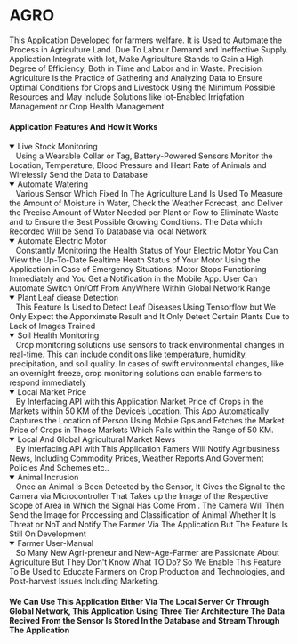 # AGRO

This Application Developed for farmers welfare. It is Used to Automate the Process in Agriculture Land. Due To Labour Demand and Ineffective Supply. Application Integrate with Iot, Make Agriculture Stands to Gain a High Degree of Efficiency, Both in Time and Labor and in Waste. Precision Agriculture Is the Practice of Gathering and Analyzing Data to Ensure Optimal Conditions for Crops and Livestock Using the Minimum Possible Resources and May Include Solutions like Iot-Enabled Irrigfation Management or Crop Health Management.
#### Application Features And How it Works
<details open><summary>Live Stock Monitoring</summary>
 &nbsp;&nbsp;&nbsp;Using a Wearable Collar or Tag, Battery-Powered Sensors Monitor the Location, Temperature, Blood Pressure and Heart Rate of Animals and Wirelessly Send the Data to Database
</details>
<details open><summary>Automate Watering</summary>
  &nbsp;&nbsp;&nbsp;Various Sensor Which Fixed In The Agriculture Land Is Used To Measure the Amount of Moisture in Water, Check the Weather Forecast, and Deliver the Precise Amount of Water Needed per Plant or Row to Eliminate Waste and to Ensure the Best Possible Growing Conditions. The Data which Recorded Will be Send To Database via local Network
</details><details open><summary>Automate Electric Motor</summary>
&nbsp;&nbsp;&nbsp;Constantly Monitoring the Health Status of Your Electric Motor You Can View the Up-To-Date Realtime Heath Status of Your Motor Using the Application in Case of Emergency Situations, Motor Stops Functioning Immediately and You Get a Notification in the Mobile App. 
  User Can Automate Switch On/Off From AnyWhere Within Global Network Range
</details><details open><summary>Plant Leaf diease Detection</summary>
 &nbsp;&nbsp;&nbsp;This Feature Is Used to Detect Leaf Diseases Using Tensorflow but We Only Expect the Apporximate Result and It Only Detect Certain Plants Due to Lack of Images Trained
</details><details open><summary>Soil Health Monitoring</summary>
  &nbsp;&nbsp;&nbsp;Crop monitoring solutions use sensors to track environmental changes in real-time. This can include conditions like temperature, humidity, precipitation, and soil quality. In cases of swift environmental changes, like an overnight freeze, crop monitoring solutions can enable farmers to respond immediately
</details><details open><summary>Local Market Price</summary>
  &nbsp;&nbsp;&nbsp;By Interfacing API with this Application Market Price of Crops in the Markets within 50 KM of the Device’s Location. This App Automatically Captures the Location of Person Using Mobile Gps and Fetches the Market Price of Crops in Those Markets Which Falls within the Range of 50 KM.
</details><details open><summary>Local And Global Agricultural Market News</summary>
&nbsp;&nbsp;&nbsp;By Interfacing API with This Application Famers Will Notify Agribusiness News, Including Commodity Prices, Weather Reports And Goverment Policies And Schemes etc..
</details><details open><summary>Animal Incrusion</summary>
  &nbsp;&nbsp;&nbsp;Once an Animal Is Been Detected by the Sensor, It Gives the Signal to the Camera via Microcontroller That Takes up the Image of the Respective Scope of Area in Which the Signal Has Come From . The Camera Will Then Send the Image for Processing and Classification of Animal Whether It Is Threat or NoT and Notify The Farmer Via The Application But The Feature Is Still On Development
</details>
</details><details open><summary>Farmer User-Manual</summary>
  &nbsp;&nbsp;&nbsp;So Many New Agri-preneur and New-Age-Farmer are Passionate About Agriculture But They Don't Know What TO Do? So We Enable This Feature To Be Used to Educate Farmers on Crop Production and Technologies, and Post-harvest Issues Including Marketing.
</details>


####  We Can Use This Application Either Via The Local Server Or Through Global Network, This Application Using Three Tier Architecture The Data Recived From the Sensor Is Stored In the Database and Stream Through The Application


